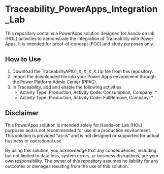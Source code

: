 # Traceability_PowerApps_Integration_Lab
This repository contains a PowerApps solution designed for hands-on lab (HOL) activities to demonstrate the integration of Traceability with Power Apps. It is intended for proof-of-concept (POC) and study purposes only.

## How to Use
1. Download the TraceabilityAPI01_X_X_X_X.zip file from this repository.
2. Import the downloaded file into your Power Apps environment through the Power Platform Admin Center (PPAC).
3. In Traceability, add and enable the following activities:
     - Activity Type: Production, Activity Code: Consumption, Company: *
     - Activity Type: Production, Activity Code: FullRemove, Company: *

## Disclaimer
This PowerApps solution is intended solely for Hands-on Lab (HOL) purposes and is not recommended for use in a production environment. This solution is provided "as-is" and is not designed or supported for actual business or operational use.

By using this solution, you acknowledge that any consequences, including but not limited to data loss, system errors, or business disruptions, are your own responsibility. The owner of this repository assumes no liability for any outcomes or damages resulting from the use of this solution.

